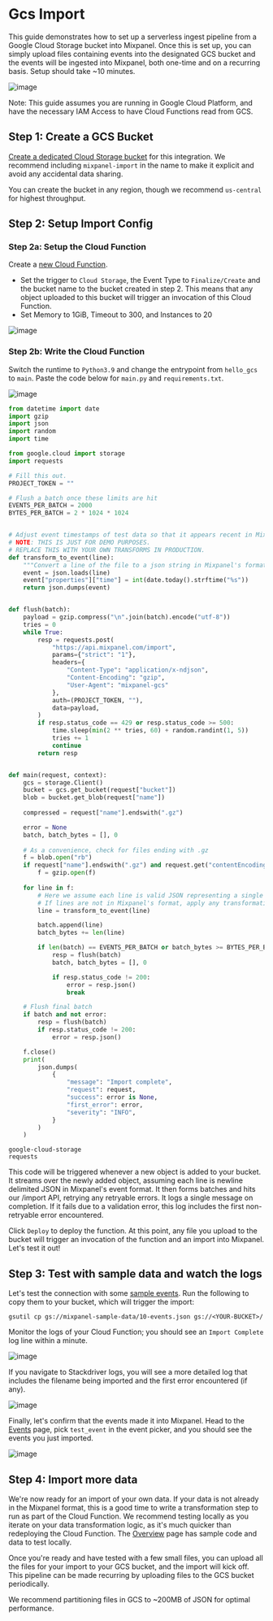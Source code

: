# Gcs Import

This guide demonstrates how to set up a serverless ingest pipeline from a Google Cloud Storage bucket into Mixpanel. Once this is set up, you can simply upload files containing events into the designated GCS bucket and the events will be ingested into Mixpanel, both one-time and on a recurring basis. Setup should take ~10 minutes.

![image](/230694781-cac5df9f-c731-432e-a155-f38861cdcf43.png)

Note: This guide assumes you are running in Google Cloud Platform, and have the necessary IAM Access to have Cloud Functions read from GCS.

## Step 1: Create a GCS Bucket

[Create a dedicated Cloud Storage bucket](https://console.cloud.google.com/storage/create-bucket) for this integration. We recommend including `mixpanel-import` in the name to make it explicit and avoid any accidental data sharing.

You can create the bucket in any region, though we recommend `us-central` for highest throughput.

## Step 2: Setup Import Config

### Step 2a: Setup the Cloud Function

Create a [new Cloud Function](https://console.cloud.google.com/functions/add). 
* Set the trigger to `Cloud Storage`, the Event Type to `Finalize/Create` and the bucket name to the bucket created in step 2. This means that any object uploaded to this bucket will trigger an invocation of this Cloud Function.
* Set Memory to 1GiB, Timeout to 300, and Instances to 20

![image](/230694797-af63de4f-7f10-4325-ad62-204a0ab66dea.png)


### Step 2b: Write the Cloud Function
Switch the runtime to `Python3.9` and change the entrypoint from `hello_gcs` to `main`. Paste the code below for `main.py` and `requirements.txt`.

![image](/230694808-424dc8ed-f650-40a6-9893-f141e5033701.png)

```python main.py
from datetime import date
import gzip
import json
import random
import time

from google.cloud import storage
import requests

# Fill this out.
PROJECT_TOKEN = ""

# Flush a batch once these limits are hit
EVENTS_PER_BATCH = 2000
BYTES_PER_BATCH = 2 * 1024 * 1024


# Adjust event timestamps of test data so that it appears recent in Mixpanel.
# NOTE: THIS IS JUST FOR DEMO PURPOSES.
# REPLACE THIS WITH YOUR OWN TRANSFORMS IN PRODUCTION.
def transform_to_event(line):
    """Convert a line of the file to a json string in Mixpanel's format."""
    event = json.loads(line)
    event["properties"]["time"] = int(date.today().strftime("%s"))
    return json.dumps(event)


def flush(batch):
    payload = gzip.compress("\n".join(batch).encode("utf-8"))
    tries = 0
    while True:
        resp = requests.post(
            "https://api.mixpanel.com/import",
            params={"strict": "1"},
            headers={
                "Content-Type": "application/x-ndjson",
                "Content-Encoding": "gzip",
                "User-Agent": "mixpanel-gcs"
            },
            auth=(PROJECT_TOKEN, ""),
            data=payload,
        )
        if resp.status_code == 429 or resp.status_code >= 500:
            time.sleep(min(2 ** tries, 60) + random.randint(1, 5))
            tries += 1
            continue
        return resp


def main(request, context):
    gcs = storage.Client()
    bucket = gcs.get_bucket(request["bucket"])
    blob = bucket.get_blob(request["name"])
    
    compressed = request["name"].endswith(".gz")

    error = None
    batch, batch_bytes = [], 0
    
    # As a convenience, check for files ending with .gz
    f = blob.open("rb")
    if request["name"].endswith(".gz") and request.get("contentEncoding") != "gzip":
        f = gzip.open(f)
    
    for line in f:
        # Here we assume each line is valid JSON representing a single Mixpanel event
        # If lines are not in Mixpanel's format, apply any transformations here.
        line = transform_to_event(line)

        batch.append(line)
        batch_bytes += len(line)

        if len(batch) == EVENTS_PER_BATCH or batch_bytes >= BYTES_PER_BATCH:
            resp = flush(batch)
            batch, batch_bytes = [], 0

            if resp.status_code != 200:
                error = resp.json()
                break

    # Flush final batch
    if batch and not error:
        resp = flush(batch)
        if resp.status_code != 200:
            error = resp.json()

    f.close()
    print(
        json.dumps(
            {
                "message": "Import complete",
                "request": request,
                "success": error is None,
                "first_error": error,
                "severity": "INFO",
            }
        )
    )
```
```text requirements.txt
google-cloud-storage
requests
```

This code will be triggered whenever a new object is added to your bucket. It streams over the newly added object, assuming each line is newline delimited JSON in Mixpanel's event format. It then forms batches and hits our /import API, retrying any retryable errors. It logs a single message on completion. If it fails due to a validation error, this log includes the first non-retryable error encountered.

Click `Deploy` to deploy the function. At this point, any file you upload to the bucket will trigger an invocation of the function and an import into Mixpanel. Let's test it out!

## Step 3: Test with sample data and watch the logs

Let's test the connection with some [sample events](https://storage.googleapis.com/mixpanel-sample-data/10-events.json). Run the following to copy them to your bucket, which will trigger the import:

`gsutil cp gs://mixpanel-sample-data/10-events.json gs://<YOUR-BUCKET>/`

Monitor the logs of your Cloud Function; you should see an `Import Complete` log line within a minute. 

![image](/230694850-de50a891-8a38-48ee-907d-4f23d1f1f22c.png)

If you navigate to Stackdriver logs, you will see a more detailed log that includes the filename being imported and the first error encountered (if any).

![image](/230694856-1cae32ec-8672-4ef6-b00d-4e885fd5388d.png)

Finally, let's confirm that the events made it into Mixpanel. Head to the [Events](https://mixpanel.com/report/live) page, pick `test_event` in the event picker, and you should see the events you just imported.

![image](/230694863-7ef80f4b-ce7b-484b-bd8a-b248cfe024ef.png)


## Step 4: Import more data
We're now ready for an import of your own data. If your data is not already in the Mixpanel format, this is a good time to write a transformation step to run as part of the Cloud Function. We recommend testing locally as you iterate on your data transformation logic, as it's much quicker than redeploying the Cloud Function. The [Overview](/docs/tracking/http-api) page has sample code and data to test locally.

Once you're ready and have tested with a few small files, you can upload all the files for your import to your GCS bucket, and the import will kick off. This pipeline can be made recurring by uploading files to the GCS bucket periodically.

We recommend partitioning files in GCS to ~200MB of JSON for optimal performance.
